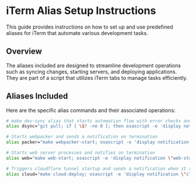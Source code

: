 # iTerm Alias Setup Instructions

This guide provides instructions on how to set up and use predefined aliases for iTerm that automate various development tasks.

## Overview

The aliases included are designed to streamline development operations such as syncing changes, starting servers, and deploying applications. They are part of a script that utilizes iTerm tabs to manage tasks efficiently.

## Aliases Included

Here are the specific alias commands and their associated operations:

```bash
# make dev-sync alias that starts automation flow with error checks and notifications
alias dsync="git pull; if [ \$? -ne 0 ]; then osascript -e 'display notification \"git pull failed\" with title \"Error Notification\" sound name \"Basso\"'; else make dev-sync && osascript -e 'display notification \"make dev-sync has completed\" with title \"iTerm2 Notification\" sound name \"Ping\"' && sleep 1 && touch /tmp/dsync_done && /usr/bin/osascript /path/to/start_sequence.scpt; fi"

# Starts webpacker and sends a notification on termination
alias packer="make webpacker-start; osascript -e 'display notification \"webpacker-start terminated\" with title \"iTerm2 Notification\" sound name \"Ping\"'"

# Starts web server processes and notifies on termination
alias web="make web-start; osascript -e 'display notification \"web-start has terminated\" with title \"iTerm2 Notification\" sound name \"Ping\"'"

# Triggers cloudflare tunnel startup and sends a notification when it starts
alias cloud="make cloud-deploy; osascript -e 'display notification \"cloudflare tunnels have started\" with title \"Deployment Notification\" sound name \"Ping\"'"
